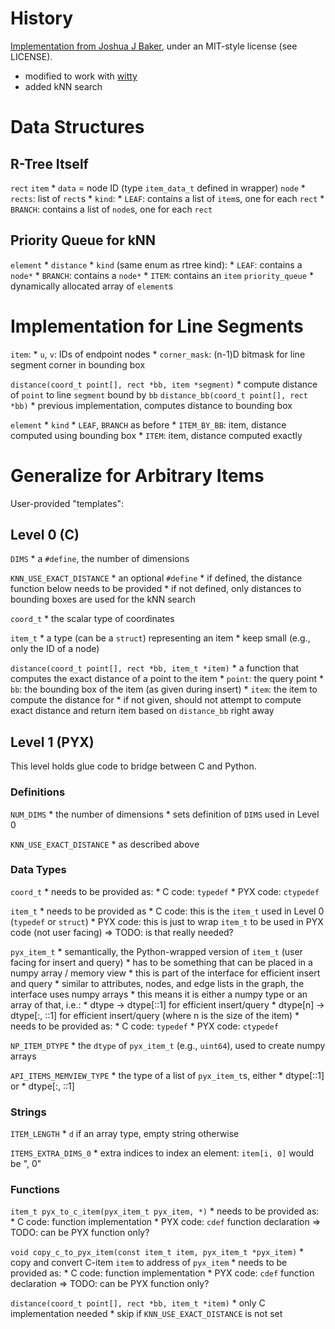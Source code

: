 History
=======

[Implementation from Joshua J Baker](https://github.com/tidwall/rtree.c), under
an MIT-style license (see LICENSE).

* modified to work with [witty](https://github.com/funkelab/witty)
* added kNN search

Data Structures
===============

R-Tree Itself
-------------

`rect`
`item`
    * `data` = node ID (type `item_data_t` defined in wrapper)
`node`
    * `rects`: list of `rect`s
    * `kind`:
        * `LEAF`: contains a list of `item`s, one for each `rect`
        * `BRANCH`: contains a list of `node`s, one for each `rect`

Priority Queue for kNN
----------------------

`element`
    * `distance`
    * `kind` (same enum as rtree kind):
        * `LEAF`: contains a `node*`
        * `BRANCH`: contains a `node*`
        * `ITEM`: contains an `item`
`priority_queue`
    * dynamically allocated array of `element`s

Implementation for Line Segments
================================

`item`:
    * `u`, `v`: IDs of endpoint nodes
    * `corner_mask`: (n-1)D bitmask for line segment corner in bounding box

`distance(coord_t point[], rect *bb, item *segment)`
    * compute distance of `point` to line `segment` bound by `bb`
`distance_bb(coord_t point[], rect *bb)`
    * previous implementation, computes distance to bounding box

`element`
    * `kind`
        * `LEAF`, `BRANCH` as before
        * `ITEM_BY_BB`: item, distance computed using bounding box
        * `ITEM`: item, distance computed exactly


Generalize for Arbitrary Items
==============================

User-provided "templates":

Level 0 (C)
-----------

`DIMS`
    * a `#define`, the number of dimensions

`KNN_USE_EXACT_DISTANCE`
    * an optional `#define`
    * if defined, the distance function below needs to be provided
    * if not defined, only distances to bounding boxes are used for the kNN search

`coord_t`
    * the scalar type of coordinates

`item_t`
    * a type (can be a `struct`) representing an item
    * keep small (e.g., only the ID of a node)

`distance(coord_t point[], rect *bb, item_t *item)`
    * a function that computes the exact distance of a point to the item
    * `point`: the query point
    * `bb`: the bounding box of the item (as given during insert)
    * `item`: the item to compute the distance for
    * if not given, should not attempt to compute exact distance and return
      item based on `distance_bb` right away

Level 1 (PYX)
-------------

This level holds glue code to bridge between C and Python.


### Definitions

`NUM_DIMS`
    * the number of dimensions
    * sets definition of `DIMS` used in Level 0

`KNN_USE_EXACT_DISTANCE`
    * as described above

### Data Types

`coord_t`
    * needs to be provided as:
        * C code: `typedef`
        * PYX code: `ctypedef`

`item_t`
    * needs to be provided as
        * C code: this is the `item_t` used in Level 0 (`typedef` or `struct`)
        * PYX code: this is just to wrap `item_t` to be used in PYX code (not user facing)
          ⇒ TODO: is that really needed?

`pyx_item_t`
    * semantically, the Python-wrapped version of `item_t` (user facing for
      insert and query)
    * has to be something that can be placed in a numpy array / memory view
        * this is part of the interface for efficient insert and query
        * similar to attributes, nodes, and edge lists in the graph, the
          interface uses numpy arrays
    * this means it is either a numpy type or an array of that, i.e.:
        * dtype    -> dtype[::1] for efficient insert/query
        * dtype[n] -> dtype[:, ::1] for efficient insert/query (where n is the size of the item)
    * needs to be provided as:
        * C code: `typedef`
        * PYX code: `ctypedef`

`NP_ITEM_DTYPE`
    * the `dtype` of `pyx_item_t` (e.g., `uint64`), used to create numpy arrays

`API_ITEMS_MEMVIEW_TYPE`
    * the type of a list of `pyx_item_t`s, either
        * dtype[::1] or
        * dtype[:, ::1]

### Strings

`ITEM_LENGTH`
    * `d` if an array type, empty string otherwise

`ITEMS_EXTRA_DIMS_0`
    * extra indices to index an element: `item[i, 0]` would be ", 0"

### Functions

`item_t pyx_to_c_item(pyx_item_t pyx_item, *)`
    * needs to be provided as:
        * C code: function implementation
        * PYX code: `cdef` function declaration
    ⇒ TODO: can be PYX function only?

`void copy_c_to_pyx_item(const item_t item, pyx_item_t *pyx_item)`
    * copy and convert C-item `item` to address of `pyx_item`
    * needs to be provided as:
        * C code: function implementation
        * PYX code: `cdef` function declaration
    ⇒ TODO: can be PYX function only?

`distance(coord_t point[], rect *bb, item_t *item)`
    * only C implementation needed
    * skip if `KNN_USE_EXACT_DISTANCE` is not set
